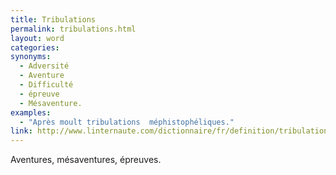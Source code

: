 ```yaml
---
title: Tribulations
permalink: tribulations.html
layout: word
categories:
synonyms:
  - Adversité
  - Aventure
  - Difficulté
  - épreuve
  - Mésaventure.
examples:
  - "Après moult tribulations  méphistophéliques."
link: http://www.linternaute.com/dictionnaire/fr/definition/tribulations/
---
```


Aventures, mésaventures, épreuves.

